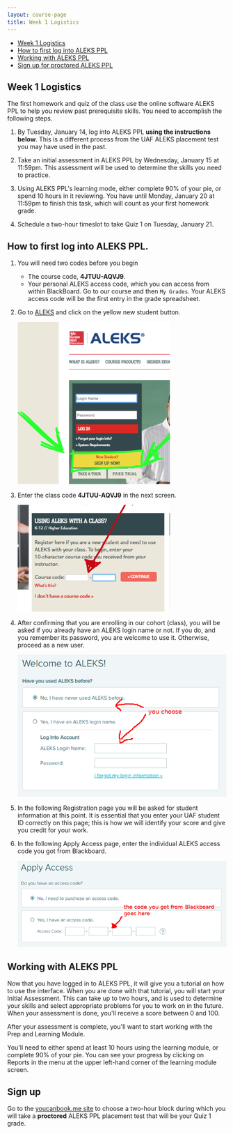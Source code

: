 ```yaml
---
layout: course-page
title: Week 1 Logistics
---
```


* [Week 1 Logistics](#week-1-logistics)
* [How to first log into ALEKS PPL](#how-to-first-log-into-aleks-ppl)
* [Working with ALEKS PPL](#working-with-aleks-ppl)
* [Sign up for proctored ALEKS PPL](#sign-up)

## Week 1 Logistics

The first homework and quiz of the class use the online software ALEKS PPL to help you review past prerequisite skills.  You need to accomplish the following steps.

1. By Tuesday, January 14, log into ALEKS PPL **using the 
   instructions below**.  This is a different process from the 
   UAF ALEKS placement test you may have used in the past.

2. Take an initial assessment in ALEKS PPL by Wednesday, January 15 at 11:59pm.  This
   assessment will be used to determine the skills you need to practice.

3. Using ALEKS PPL's learning mode, either complete 90% of your pie, or spend
   10 hours in it reviewing.  You have until Monday, January 20 at 11:59pm to finish this task, which will count as your first homework grade.

4. Schedule a two-hour timeslot to take Quiz 1 on Tuesday, January 21.

## How to first log into ALEKS PPL.

1. You will need two codes before you begin
	* The course code, **4JTUU-AQVJ9**.
	* Your personal ALEKS access code, which you can access
	  from within BlackBoard.  Go to our course and then `My Grades`.  Your
	  ALEKS access code will be the first entry in the grade spreadsheet.

2. Go to [ALEKS](https://www.aleks.com) and click on the yellow new
   student button.

   <div class='x-scroll'><p><img src="assets/ALEKS/login.png" alt="login" width="350px" /></p></div>

3. Enter the class code **4JTUU-AQVJ9** in the next screen.

   <div class='x-scroll'><p><img src="assets/ALEKS/classcode.png" alt="class code" width="350px" /></p></div>

4. After confirming that you are enrolling in our cohort (class), you will be asked if you already have an ALEKS login name or not.  If you do, and you remember its password, you are welcome to use it.  Otherwise, proceed as a new user.

   <div class='x-scroll'><p><img src="assets/ALEKS/account-status.png" alt="account status page" width="500px" /></p></div>

5. In the following Registration page you will be asked for student information at this point. It is essential that you enter your UAF student ID correctly on this page; this is how we will identify your score and give you credit for your work.

6. In the following Apply Access page, enter the individual ALEKS access code you got from Blackboard.

   <div class='x-scroll'><p><img src="assets/ALEKS/apply-access.png" alt="apply access page" width="500px" /></p></div>


## Working with ALEKS PPL

Now that you have logged in to ALEKS PPL, it will give you a tutorial on how to use the interface.  When you are done with that tutorial, you will start your Initial Assessment.  This can take up to two hours, and is used to determine your skills and select appropriate problems for you to work on in the future.  When your assessment is done, you'll receive a score between 0 and 100.

After your assessment is complete, you'll want to start working with the Prep and Learning Module.

You'll need to either spend at least 10 hours using the learning module, or complete 90% of your pie.  You can see your progress by clicking on Reports in the menu at the upper left-hand corner of the learning module screen.

## Sign up

Go to the [youcanbook.me site](https://mathpretest.youcanbook.me) to choose a two-hour block during which you will take a  **proctored** ALEKS PPL placement test that will be your Quiz 1 grade.


